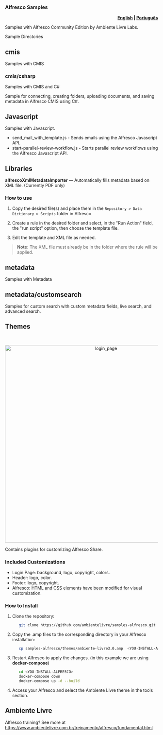 ### Alfresco Samples

<p align="right">
  <b>
    <a href="/docs/README.en.md">English</a> |
    <a href="/README.md">Português</a>
  </b>
</p>

Samples with Alfresco Community Edition by Ambiente Livre Labs.

Sample Directories

## cmis

Samples with CMIS

### cmis/csharp

Samples with CMIS and C#

Sample for connecting, creating folders, uploading documents, and saving metadata in Alfresco CMIS using C#.

## Javascript

Samples with Javascript.

- send_mail_with_template.js - Sends emails using the Alfresco Javascript API.
- start-parallel-review-workflow.js - Starts parallel review workflows using the Alfresco Javascript API.

## Libraries 

**alfrescoXmlMetadataImporter** — Automatically fills metadata based on XML file. (Currently PDF only)
  
### How to use

1. Copy the desired file(s) and place them in the `Repository > Data Dictionary > Scripts` folder in Alfresco.
   
2. Create a rule in the desired folder and select, in the "Run Action" field, the "run script" option, then choose the template file.
   
3. Edit the template and XML file as needed.

> **Note:** The XML file must already be in the folder where the rule will be applied.

## metadata

Samples with Metadata

## metadata/customsearch

Samples for custom search with custom metadata fields, live search, and advanced search.

## Themes

<br>
<p align="center">
   <img src="/docs/img/loginPage.png" alt="login_page" width="650">
</p>

Contains plugins for customizing Alfresco Share.

### Included Customizations

- Login Page: background, logo, copyright, colors.
- Header: logo, color.
- Footer: logo, copyright.
- Alfresco: HTML and CSS elements have been modified for visual customization.

### How to Install

1. Clone the repository:

   ```bash
      git clone https://github.com/ambientelivre/samples-alfresco.git
   ```

2. Copy the .amp files to the corresponding directory in your Alfresco installation:

   ```bash
      cp samples-alfresco/themes/ambiente-livre3.0.amp  <YOU-INSTALL-ALFRESCO>/share/modules/amps
   ```

3. Restart Alfresco to apply the changes. (in this example we are using **docker-compose**)

   ```bash
      cd <YOU-INSTALL-ALFRESCO>
      docker-compose down
      docker-compose up -d --build
   ```

4. Access your Alfresco and select the Ambiente Livre theme in the tools section.

## Ambiente Livre

Alfresco training? See more at <https://www.ambientelivre.com.br/treinamento/alfresco/fundamental.html>
